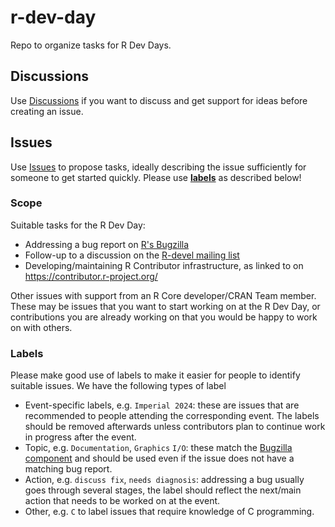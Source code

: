 # r-dev-day

Repo to organize tasks for R Dev Days.

## Discussions

Use [Discussions](https://github.com/r-devel/r-dev-day/discussions) if you want to discuss and get support for ideas before creating an issue.

## Issues

Use [Issues](https://github.com/r-devel/r-dev-day/issues) to propose tasks, ideally describing the issue sufficiently for someone to get started quickly. Please use [**labels**](#labels) as described below!

### Scope

Suitable tasks for the R Dev Day:

 - Addressing a bug report on [R's Bugzilla](https://bugs.r-project.org/)
 - Follow-up to a discussion on the [R-devel mailing list](https://stat.ethz.ch/mailman/listinfo/r-devel)
 - Developing/maintaining R Contributor infrastructure, as linked to on https://contributor.r-project.org/

Other issues with support from an R Core developer/CRAN Team member. These may be issues that you want to start working on at the R Dev Day, or contributions you are already working on that you would be happy to work on with others. 

### Labels

Please make good use of labels to make it easier for people to identify suitable issues. We have the following types of label

 - Event-specific labels, e.g. `Imperial 2024`: these are issues that are recommended to people attending the corresponding event. The labels should be removed afterwards unless contributors plan to continue work in progress after the event.
 - Topic, e.g. `Documentation`, `Graphics` `I/O`: these match the [Bugzilla component](https://bugs.r-project.org/describecomponents.cgi?product=R) and should be used even if the issue does not have a matching bug report.
 - Action, e.g. `discuss fix`, `needs diagnosis`: addressing a bug usually goes through several stages, the label should reflect the next/main action that needs to be worked on at the event.
 - Other, e.g. `C` to label issues that require knowledge of C programming.
